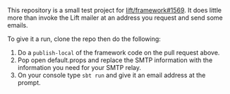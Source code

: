This repository is a small test project for [lift/framework#1569][ticket]. It does little
more than invoke the Lift mailer at an address you request and send some emails.

To give it a run, clone the repo then do the following:

1. Do a `publish-local` of the framework code on the pull request above.
1. Pop open default.props and replace the SMTP information with the information you
   need for your SMTP relay.
2. On your console type `sbt run` and give it an email address at the prompt.

[ticket]: http://github.com/lift/framework/pulls/1569
